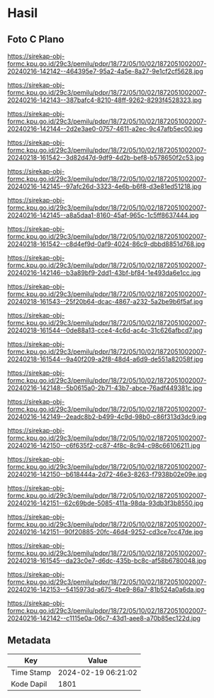 # Hasil

## Foto C Plano

https://sirekap-obj-formc.kpu.go.id/29c3/pemilu/pdpr/18/72/05/10/02/1872051002007-20240216-142142--464395e7-95a2-4a5e-8a27-9e1cf2cf5628.jpg

https://sirekap-obj-formc.kpu.go.id/29c3/pemilu/pdpr/18/72/05/10/02/1872051002007-20240216-142143--387bafc4-8210-48ff-9262-8293f4528323.jpg

https://sirekap-obj-formc.kpu.go.id/29c3/pemilu/pdpr/18/72/05/10/02/1872051002007-20240216-142144--2d2e3ae0-0757-4611-a2ec-9c47afb5ec00.jpg

https://sirekap-obj-formc.kpu.go.id/29c3/pemilu/pdpr/18/72/05/10/02/1872051002007-20240218-161542--3d82d47d-9df9-4d2b-bef8-b578650f2c53.jpg

https://sirekap-obj-formc.kpu.go.id/29c3/pemilu/pdpr/18/72/05/10/02/1872051002007-20240216-142145--97afc26d-3323-4e6b-b6f8-d3e81ed51218.jpg

https://sirekap-obj-formc.kpu.go.id/29c3/pemilu/pdpr/18/72/05/10/02/1872051002007-20240216-142145--a8a5daa1-8160-45af-965c-1c5ff8637444.jpg

https://sirekap-obj-formc.kpu.go.id/29c3/pemilu/pdpr/18/72/05/10/02/1872051002007-20240218-161542--c8d4ef9d-0af9-4024-86c9-dbbd8851d768.jpg

https://sirekap-obj-formc.kpu.go.id/29c3/pemilu/pdpr/18/72/05/10/02/1872051002007-20240216-142146--b3a89bf9-2dd1-43bf-bf84-1e493da6e1cc.jpg

https://sirekap-obj-formc.kpu.go.id/29c3/pemilu/pdpr/18/72/05/10/02/1872051002007-20240218-161543--25f20b64-dcac-4867-a232-5a2be9b6f5af.jpg

https://sirekap-obj-formc.kpu.go.id/29c3/pemilu/pdpr/18/72/05/10/02/1872051002007-20240218-161544--0de88a13-cce4-4c6d-ac4c-31c626afbcd7.jpg

https://sirekap-obj-formc.kpu.go.id/29c3/pemilu/pdpr/18/72/05/10/02/1872051002007-20240218-161544--9a40f209-a2f8-48d4-a6d9-de551a82058f.jpg

https://sirekap-obj-formc.kpu.go.id/29c3/pemilu/pdpr/18/72/05/10/02/1872051002007-20240216-142148--5b0615a0-2b71-43b7-abce-76adf449381c.jpg

https://sirekap-obj-formc.kpu.go.id/29c3/pemilu/pdpr/18/72/05/10/02/1872051002007-20240216-142149--2eadc8b2-b499-4c9d-98b0-c86f313d3dc9.jpg

https://sirekap-obj-formc.kpu.go.id/29c3/pemilu/pdpr/18/72/05/10/02/1872051002007-20240216-142150--c6f635f2-cc87-4f8c-8c94-c98c66106211.jpg

https://sirekap-obj-formc.kpu.go.id/29c3/pemilu/pdpr/18/72/05/10/02/1872051002007-20240216-142150--b618444a-2d72-46e3-8263-f7938b02e09e.jpg

https://sirekap-obj-formc.kpu.go.id/29c3/pemilu/pdpr/18/72/05/10/02/1872051002007-20240216-142151--62c69bde-5085-411a-98da-93db3f3b8550.jpg

https://sirekap-obj-formc.kpu.go.id/29c3/pemilu/pdpr/18/72/05/10/02/1872051002007-20240216-142151--90f20885-20fc-46d4-9252-cd3ce7cc47de.jpg

https://sirekap-obj-formc.kpu.go.id/29c3/pemilu/pdpr/18/72/05/10/02/1872051002007-20240218-161545--da23c0e7-d6dc-435b-bc8c-af58b6780048.jpg

https://sirekap-obj-formc.kpu.go.id/29c3/pemilu/pdpr/18/72/05/10/02/1872051002007-20240216-142153--5415973d-a675-4be9-86a7-81b524a0a6da.jpg

https://sirekap-obj-formc.kpu.go.id/29c3/pemilu/pdpr/18/72/05/10/02/1872051002007-20240216-142142--c1115e0a-06c7-43d1-aee8-a70b85ec122d.jpg


## Metadata

| Key        | Value               |
| ---------- | ------------------- |
| Time Stamp | 2024-02-19 06:21:02 |
| Kode Dapil | 1801                |



